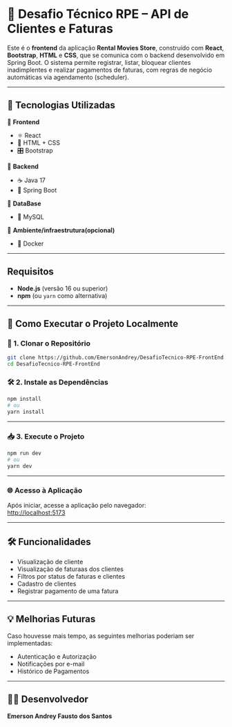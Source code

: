 # 💼 Desafio Técnico RPE – API de Clientes e Faturas

Este é o **frontend** da aplicação **Rental Movies Store**, construído com **React**, **Bootstrap**, **HTML** e **CSS**, que se comunica com o backend desenvolvido em Spring Boot. O sistema permite registrar, listar, bloquear clientes inadimplentes e realizar pagamentos de faturas, com regras de negócio automáticas via agendamento (scheduler).

---

## 🧱 Tecnologias Utilizadas

🔹 **Frontend**
- ⚛️ React
- 🎨 HTML + CSS
- 🎛️ Bootstrap
  
🔹 **Backend**
 - ☕ Java 17  
 - 🧩 Spring Boot

🔹 **DataBase**
 - 💾 MySQL

🔹 **Ambiente/infraestrutura(opcional)**
 - 🐳 Docker
   
---

## Requisitos

- **Node.js** (versão 16 ou superior)
- **npm** (ou `yarn` como alternativa)

---

## 🚀 Como Executar o Projeto Localmente

### 📁 1. Clonar o Repositório

```bash
git clone https://github.com/EmersonAndrey/DesafioTecnico-RPE-FrontEnd.git
cd DesafioTecnico-RPE-FrontEnd
```

### 🛠️ 2. Instale as Dependências

```bash
npm install
# ou
yarn install
```

---

### 📥 3. Execute o Projeto

```bash
npm run dev
# ou
yarn dev
```

---

### 🌐 Acesso à Aplicação

Após iniciar, acesse a aplicação pelo navegador:  
[http://localhost:5173](http://localhost:5173)

---

## 🛠️ Funcionalidades

- Visualização de cliente
- Visualização de faturaas dos clientes
- Filtros por status de faturas e clientes
- Cadastro de clientes
- Registrar pagamento de uma fatura

---

## 💡 Melhorias Futuras
Caso houvesse mais tempo, as seguintes melhorias poderiam ser implementadas:

- Autenticação e Autorização
- Notificações por e-mail
- Histórico de Pagamentos

---

## 👨‍💻 Desenvolvedor

**Emerson Andrey Fausto dos Santos**  
